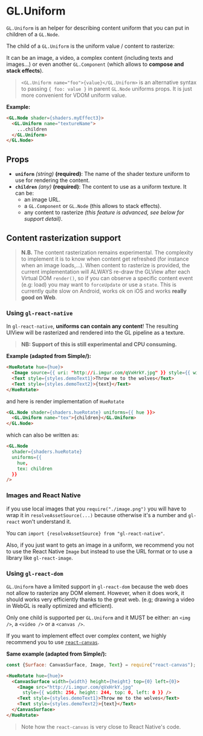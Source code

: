 # GL.Uniform

`GL.Uniform` is an helper for describing content uniform that you can put in children of a `GL.Node`.

The child of a `GL.Uniform` is the uniform value / content to rasterize:

It can be an image, a video, a complex content (including texts and images...) or even another `GL.Component` (which allows to **compose and stack effects**).

> `<GL.Uniform name="foo">{value}</GL.Uniform>` is an alternative syntax to passing `{ foo: value }` in parent `GL.Node` uniforms props. It is just more convenient for VDOM uniform value.

**Example:**

```html
<GL.Node shader={shaders.myEffect3}>
  <GL.Uniform name="textureName">
    ...children
  </GL.Uniform>
</GL.Node>
```

## Props

- **`uniform`** *(string)* **(required)**: The name of the shader texture uniform to use for rendering the content.
- **`children`** *(any)* **(required)**: The content to use as a uniform texture. It can be:
  - an image URL.
  - a `GL.Component` or `GL.Node` (this allows to stack effects).
  - any content to rasterize *(this feature is advanced, see below for support detail)*.


## Content rasterization support

> **N.B.** The content rasterization remains experimental. The complexity to implement it is to know when content get refreshed (for instance when an image loads,...). When content to rasterize is provided, the current implementation will ALWAYS re-draw the GLView after each Virtual DOM `render()`, so if you can observe a specific content event (e.g: load) you may want to `forceUpdate` or use a `state`. This is currently quite slow on Android, works ok on iOS and works **really good on Web**.

### Using `gl-react-native`

In `gl-react-native`, **uniforms can contain any content**!
The resulting UIView will be rasterized and rendered into the GL pipeline as a texture.

> **NB: Support of this is still experimental and CPU consuming.**

**Example (adapted from Simple/):**

```html
<HueRotate hue={hue}>
  <Image source={{ uri: "http://i.imgur.com/qVxHrkY.jpg" }} style={{ width: 256, height: 244 }} />
  <Text style={styles.demoText1}>Throw me to the wolves</Text>
  <Text style={styles.demoText2}>{text}</Text>
</HueRotate>
```

and here is render implementation of `HueRotate`

```html
<GL.Node shader={shaders.hueRotate} uniforms={{ hue }}>
  <GL.Uniform name="tex">{children}</GL.Uniform>
</GL.Node>
```

which can also be written as:

```html
<GL.Node
  shader={shaders.hueRotate}
  uniforms={{
    hue,
    tex: children
  }}
/>
```

### Images and React Native

if you use local images that you `require("./image.png")` you will have to wrap it in `resolveAssetSource(...)` because otherwise it's a number and `gl-react` won't understand it.

You can `import {resolveAssetSource} from "gl-react-native"`.

Also, if you just want to gets an image in a uniform, we recommend you not to use the React Native `Image` but instead to use the URL format or to use a library like `gl-react-image`.


### Using `gl-react-dom`

`GL.Uniform` have a limited support in `gl-react-dom` because the web does not allow to rasterize any DOM element.
However, when it does work, it should works very efficiently thanks to the great web. (e.g; drawing a video in WebGL is really optimized and efficient).

Only one child is supported per `GL.Uniform` and it MUST be either: an `<img />`, a `<video />` or a `<canvas />`.

If you want to implement effect over complex content, we highly recommend you to use  [`react-canvas`](https://github.com/Flipboard/react-canvas).

**Same example (adapted from Simple/):**

```js
const {Surface: CanvasSurface, Image, Text} = require("react-canvas");
```

```html
<HueRotate hue={hue}>
  <CanvasSurface width={width} height={height} top={0} left={0}>
    <Image src="http://i.imgur.com/qVxHrkY.jpg"
      style={{ width: 256, height: 244, top: 0, left: 0 }} />
    <Text style={styles.demoText1}>Throw me to the wolves</Text>
    <Text style={styles.demoText2}>{text}</Text>
  </CanvasSurface>
</HueRotate>
```

> Note how the `react-canvas` is very close to React Native's code.
